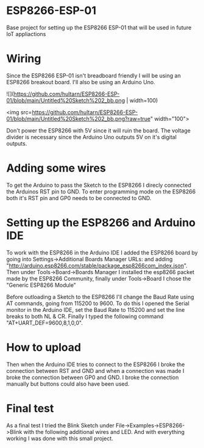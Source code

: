 # ESP8266-ESP-01
Base project for setting up the ESP8266 ESP-01 that will be used in future IoT appliactions

# Wiring
Since the ESP8266 ESP-01 isn't breadboard friendly I will be using an ESP8266 breakout board. I'll also be using an Arduino Uno. 

![](https://github.com/hultarn/ESP8266-ESP-01/blob/main/Untitled%20Sketch%202_bb.png | width=100)

<img src=https://github.com/hultarn/ESP8266-ESP-01/blob/main/Untitled%20Sketch%202_bb.png?raw=true" width="100">

Don't power the ESP8266 with 5V since it will ruin the board. The voltage divider is necessary since the Arduino Uno outputs 5V on it's digital outputs.



# Adding some wires
To get the Arduino to pass the Sketch to the ESP8266 I direcly connected the Arduinos RST pin to GND. To enter programming mode on the ESP8266 both it's RST pin and GP0 needs to be connected to GND. 

# Setting up the ESP8266 and Arduino IDE
To work with the ESP8266 in the Arduino IDE I added the ESP8266 board by going into Settings->Additional Boards Manager URLs: and adding "http://arduino.esp8266.com/stable/package_esp8266com_index.json". Then under Tools->Board->Boards Manager I installed the esp8266 packet made by the ESP8266 Community, finally under Tools->Board I chose the "Generic ESP8266 Module"

Before outloading a Sketch to the ESP8266 I'll change the Baud Rate using AT commands, going from 115200 to 9600. To do this I opened the Serial monitor in the Arduino IDE, set the Baud Rate to 115200 and set the line breaks to both NL & CR. Finally I typed the following command "AT+UART_DEF=9600,8,1,0,0".

# How to upload
Then when the Arduino IDE tries to connect to the ESP8266 I broke the connection between RST and GND and when a connection was made I broke the connection between GP0 and GND. I broke the connection manually but buttons could also have been used. 

# Final test
As a final test I tried the Blink Sketch under File->Examples->ESP8266->Blink with the following additional wires and LED. And with everything working I was done with this small project.
